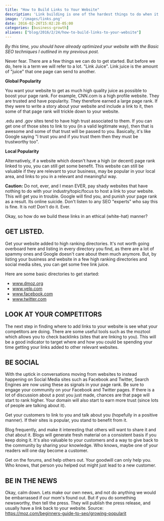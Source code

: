 ```yaml
---
title: "How to Build Links to Your Website"
description: 'Link building is one of the hardest things to do when it comes to Search Engine Optimization (SEO).'
image: '/images/links.png'
date: 2016-02-26T15:02:28-05:00
categories: [business-growth]
aliases: ["blog/2016/2/24/how-to-build-links-to-your-website"]
---
```


_By this time, you should have already optimized your website with the Basic SEO techniques I outlined in my previous post._

Never fear.  There are a few things we can do to get started.  But before we do, here is a term we will refer to a lot.  "Link Juice".  Link juice is the amount of "juice" that one page can send to another.  

**Global Popularity**

You want your website to get as much high quality juice as possible to boost your page rank.  For example, CNN.com is a high profile website. They are trusted and have popularity.  They therefore earned a large page rank.  If they were to write a story about your website and include a link to it, then some of that page rank will trickle down to your website.

.edu and .gov sites tend to have high trust associated to them.  If you can get one of those sites to link to you (in a valid legitimate way), then that is awesome and some of that trust will be passed to you.  Basically, it's like Google saying "I trust you and if you trust them then they must be trustworthy too".

**Local Popularity**

Alternatively, if a website which doesn't have a high (or decent) page rank linked to you, you can still get some benefit. This website can still be valuable if they are relevant to your business, may be popular in your local area, and links to you in a relevant and meaningful way.

**Caution:**  Do not, ever, and I mean EVER, pay shady websites that have nothing to do with your industry/topic/focus to host a link to your website.  This will get you in trouble.  Google will find you, and punish your page rank as a result.  Its online suicide. Don't listen to any SEO "experts" who say this is fine.  It is not!  Don't do it. Ever.

Okay, so how do we build these links in an ethical (white-hat) manner?

 

GET LISTED.
-----------

Get your website added to high ranking directories.  It's not worth going overboard here and listing in every directory you find, as there are a lot of spammy ones and Google doesn't care about them much anymore.  But, by listing your business and website in a few high ranking directories and social media sites, you can get some free link juice.

Here are some basic directories to get started:

* www.dmoz.org
* www.yelp.com
* www.facebook.com
* www.twitter.com
 

LOOK AT YOUR COMPETITORS
------------------------

The next step in finding where to add links to your website is see what your competitors are doing.  There are some useful tools such as the moztool which allows you to check backlinks (sites that are linking to you).  This will be a good indicator to target where and how you could be spending your time getting your links added to other relevant websites.

 

BE SOCIAL
---------

With the uptick in conversations moving from websites to instead happening on Social Media sites such as Facebook and Twitter, Search Engines are now using these as signals in your page rank.  Be sure to engage your community on your Facebook and Twitter pages.  If there is a lot of discussion about a post you just made, chances are that page will start to rank higher.  Your domain will also start to earn more trust (since lots of people are talking about it).

Get your customers to link to you and talk about you (hopefully in a positive manner).  If their sites is popular, you stand to benefit from it.

Blog frequently, and make it interesting that others will want to share it and chat about it.  Blogs will generate fresh material on a consistent basis if you keep doing it.  It's also valuable to your customers and a way to give back to the community by sharing your knowledge.  Who knows, maybe one of your readers will one day become a customer.

Get on the forums, and help others out.  Your goodwill can only help you.  Who knows, that person you helped out might just lead to a new customer.

 

BE IN THE NEWS
--------------

Okay, calm down.  Lets make our own news, and not do anything we would be embarrassed if our mom's found out.  But if you do something newsworthy, then tell the press.  They will publish the press release, and usually have a link back to your website.
Source: https://moz.com/beginners-guide-to-seo/growing-popularit